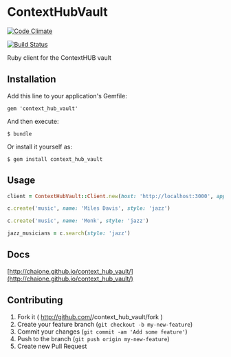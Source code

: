 # ContextHubVault

[![Code Climate](https://codeclimate.com/github/chaione/context_hub_vault.png)](https://codeclimate.com/github/chaione/context_hub_vault/badges)

[![Build Status](https://travis-ci.org/chaione/context_hub_vault.png?branch=master)](https://travis-ci.org/chaione/context_hub_vault)

Ruby client for the ContextHUB vault

## Installation

Add this line to your application's Gemfile:

    gem 'context_hub_vault'

And then execute:

    $ bundle

Or install it yourself as:

    $ gem install context_hub_vault

## Usage

```ruby
client = ContextHubVault::Client.new(host: 'http://localhost:3000', app_id: '1', auth_token: ENV['AUTH_TOKEN'])

c.create('music', name: 'Miles Davis', style: 'jazz')

c.create('music', name: 'Monk', style: 'jazz')

jazz_musicians = c.search(style: 'jazz')
```

## Docs

[http://chaione.github.io/context_hub_vault/](http://chaione.github.io/context_hub_vault/)

## Contributing

1. Fork it ( http://github.com/<my-github-username>/context_hub_vault/fork )
2. Create your feature branch (`git checkout -b my-new-feature`)
3. Commit your changes (`git commit -am 'Add some feature'`)
4. Push to the branch (`git push origin my-new-feature`)
5. Create new Pull Request
